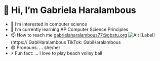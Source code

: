 # 👋 Hi, I’m Gabriela Haralambous
- 👀 I’m interested in computer science
- 🌱 I’m currently learning AP Computer Science Principles
- 📫 How to reach me gabrielaharalambous77@gbstu.org
![Alt](https://encrypted-tbn0.gstatic.com/images?q=tbn:ANd9GcTlJH_CRWtj8tsDrexOrFd1_bsSZPHg_aklxQi5FC4pZ9HIxks-BJgxsRU:https://assets.stickpng.com/images/627ba7278d659819b11084f4.png&s) [Label] (https:// GabiHaralambous TikTok: GabiHaralambous
- 😄 Pronouns: ... she/her
- ⚡ Fun fact: ... I love to play beach volley ball

<!---
GabiHara/GabiHara is a ✨ special ✨ repository because its `README.md` (this file) appears on your GitHub profile.
You can click the Preview link to take a look at your changes.
--->
